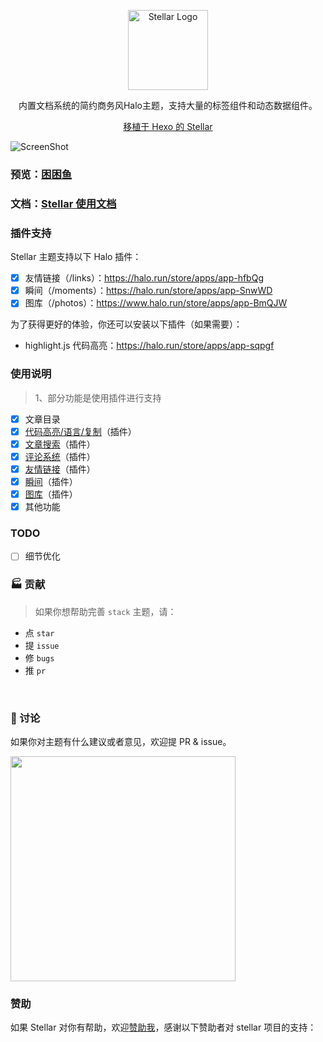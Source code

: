 <p align="center">
  <img alt="Stellar Logo" src="https://api.minio.yyds.pink/halo-docs/2024/11/icon.svg" width="128">
</p>

<p align="center">内置文档系统的简约商务风Halo主题，支持大量的标签组件和动态数据组件。</p>
<p align="center"><a target="_blank" href="https://github.com/xaoxuu/hexo-theme-stellar">移植于 Hexo 的 Stellar</a></p>

![ScreenShot](https://api.minio.yyds.pink/halo-docs/2024/11/Snipaste_2024-11-07_13-04-15.png)

### 预览：[困困鱼](https://demo.kunkunyu.com)

### 文档：[Stellar 使用文档](https://docs.kunkunyu.com/docs/stellar)


### 插件支持
Stellar 主题支持以下 Halo 插件：

- [X] 友情链接（/links）：https://halo.run/store/apps/app-hfbQg
- [X] 瞬间（/moments）：https://halo.run/store/apps/app-SnwWD
- [X] 图库（/photos）：https://www.halo.run/store/apps/app-BmQJW

为了获得更好的体验，你还可以安装以下插件（如果需要）：
- highlight.js 代码高亮：https://halo.run/store/apps/app-sqpgf

### 使用说明
> 1、部分功能是使用插件进行支持
- [X] 文章目录
- [X] [代码高亮/语言/复制](https://github.com/halo-sigs/plugin-highlightjs)（插件）
- [x] [文章搜索](https://github.com/halo-sigs/plugin-search-widget)（插件）
- [X] [评论系统](https://github.com/halo-sigs/plugin-comment-widget)（插件）
- [x] [友情链接](https://github.com/halo-sigs/plugin-links)（插件）
- [X] [瞬间](https://halo.run/store/apps/app-SnwWD)（插件）
- [X] [图库](https://www.halo.run/store/apps/app-BmQJW)（插件）
- [x] 其他功能

### TODO
- [ ] 细节优化

### 🏭 贡献

> 如果你想帮助完善 `stack` 主题，请：

- 点 `star`
- 提 `issue`
- 修 `bugs`
- 推 `pr`

<br>

### 💬 讨论

如果你对主题有什么建议或者意见，欢迎提 PR & issue。

<img width="360" src="https://api.minio.yyds.pink/halo-docs/2024/11/%E5%BE%AE%E4%BF%A1%E5%9B%BE%E7%89%87_20241107125530.jpg" />


### 赞助
如果 Stellar 对你有帮助，欢迎[赞助我](https://afdian.net/a/moony_la)，感谢以下赞助者对 stellar 项目的支持：